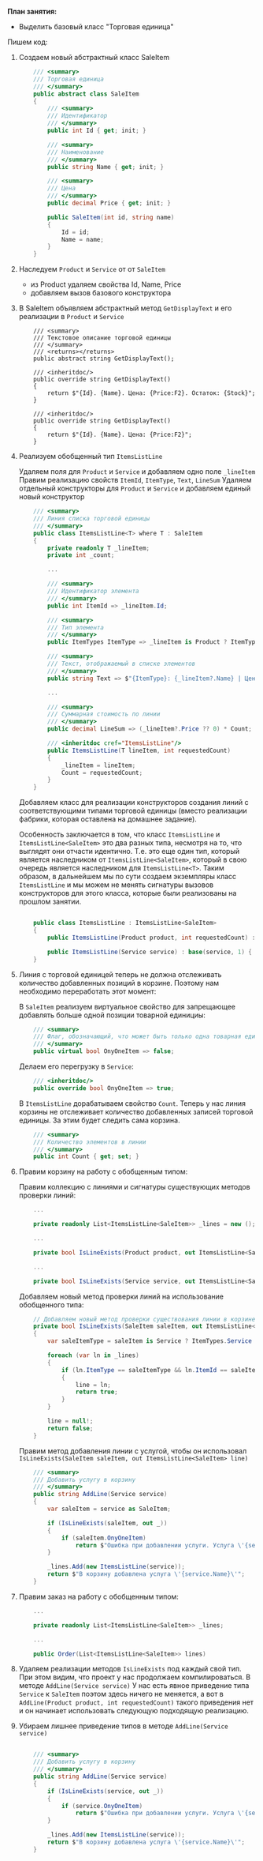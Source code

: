 **План занятия:**

- Выделить базовый класс "Торговая единица"

Пишем код:

1. Создаем новый абстрактный класс SaleItem

    ```csharp
        /// <summary>
        /// Торговая единица
        /// </summary>
        public abstract class SaleItem
        {
            /// <summary>
            /// Идентификатор
            /// </summary>
            public int Id { get; init; }

            /// <summary>
            /// Наименование
            /// </summary>
            public string Name { get; init; }

            /// <summary>
            /// Цена
            /// </summary>
            public decimal Price { get; init; }

            public SaleItem(int id, string name)
            {
                Id = id;
                Name = name;
            }
        }
    ```

2. Наследуем `Product` и `Service` от от `SaleItem`

    - из Product удаляем свойства Id, Name, Price
    - добавляем вызов базового конструктора

3. В SaleItem объявляем абстрактный метод `GetDisplayText` и его реализации в `Product` и `Service`

    ```csharp: SaleItem
        /// <summary>
        /// Текстовое описание торговой единицы
        /// </summary>
        /// <returns></returns>
        public abstract string GetDisplayText();
    ```

    ```csharp: Product
        /// <inheritdoc/>
        public override string GetDisplayText()
        {
            return $"{Id}. {Name}. Цена: {Price:F2}. Остаток: {Stock}";
        }
    ```

    ```csharp: Service
        /// <inheritdoc/>
        public override string GetDisplayText()
        {
            return $"{Id}. {Name}. Цена: {Price:F2}";
        }
    ```

4. Реализуем обобщенный тип `ItemsListLine`

    Удаляем поля для `Product` и `Service` и добавляем одно поле `_lineItem`
    Правим реализацию свойств `ItemId`, `ItemType`, `Text`, `LineSum`
    Удаляем отдельный конструкторы для `Product` и `Service` и добавляем единый новый конструктор

    ```csharp
        /// <summary>
        /// Линия списка торговой единицы
        /// </summary>
        public class ItemsListLine<T> where T : SaleItem
        {
            private readonly T _lineItem;
            private int _count;

            ...

            /// <summary>
            /// Идентификатор элемента
            /// </summary>
            public int ItemId => _lineItem.Id;

            /// <summary>
            /// Тип элемента
            /// </summary>
            public ItemTypes ItemType => _lineItem is Product ? ItemTypes.Product : ItemTypes.Service;

            /// <summary>
            /// Текст, отображаемый в списке элементов
            /// </summary>
            public string Text => $"{ItemType}: {_lineItem?.Name} | Цена: {_lineItem?.Price:F2} | Кол-во: {Count}";

            ...

            /// <summary>
            /// Суммарная стоимость по линии
            /// </summary>
            public decimal LineSum => (_lineItem?.Price ?? 0) * Count;

            /// <inheritdoc cref="ItemsListLine"/>
            public ItemsListLine(T lineItem, int requestedCount)
            {
                _lineItem = lineItem;
                Count = requestedCount;
            }
        }
    ```

    Добавляем класс для реализации конструкторов создания линий с соответствующими типами торговой единицы (вместо реализации фабрики, которая оставлена на домашнее задание).

    Особенность заключается в том, что класс `ItemsListLine` и `ItemsListLine<SaleItem>` это два разных типа, несмотря на то, что выглядят они отчасти идентично. Т.е. это еще один тип, который является наследником от `ItemsListLine<SaleItem>`, который в свою очередь является наследником для `ItemsListLine<T>`. Таким образом, в дальнейшем мы по сути создаем экземпляры класс `ItemsListLine` и мы можем не менять сигнатуры вызовов конструкторов для этого класса, которые были реализованы на прошлом занятии.

    ```csharp

        public class ItemsListLine : ItemsListLine<SaleItem>
        {
            public ItemsListLine(Product product, int requestedCount) : base(product, requestedCount) { }

            public ItemsListLine(Service service) : base(service, 1) { }
        }
    ```

5. Линия с торговой единицей теперь не должна отслеживать количество добавленных позиций в корзине. Поэтому нам необходимо переработать этот момент:

    В `SaleItem` реализуем виртуальное свойство для запрещающее добавлять больше одной позиции товарной единициы:

    ```csharp
        /// <summary>
        /// Флаг, обозначающий, что может быть только одна товарная единица 
        /// </summary>
        public virtual bool OnyOneItem => false;
    ```

    Делаем его перегрузку в `Service`:

    ```csharp
        /// <inheritdoc/>
        public override bool OnyOneItem => true;
    ```

    В `ItemsListLine` дорабатываем свойство `Count`.
    Теперь у нас линия корзины не отслеживает количество добавленных записей торговой единицы.
    За этим будет следить сама корзина.

    ```csharp
        /// <summary>
        /// Количество элементов в линии
        /// </summary>
        public int Count { get; set; }
    ```

6. Правим корзину на работу с обобщенным типом:

    Правим коллекцию с линиями и сигнатуры существующих методов проверки линий:
    
    ```csharp
        ...

        private readonly List<ItemsListLine<SaleItem>> _lines = new ();

        ...

        private bool IsLineExists(Product product, out ItemsListLine<SaleItem> line)

        ...

        private bool IsLineExists(Service service, out ItemsListLine<SaleItem> line)
    ```

    Добавляем новый метод проверки линий на использование обобщенного типа:

    ```csharp
        // Добавляем новый метод проверки существования линии в корзине для использования обобщенного типа
        private bool IsLineExists(SaleItem saleItem, out ItemsListLine<SaleItem> line)
        {
            var saleItemType = saleItem is Service ? ItemTypes.Service : ItemTypes.Product;

            foreach (var ln in _lines)
            {
                if (ln.ItemType == saleItemType && ln.ItemId == saleItem.Id)
                {
                    line = ln;
                    return true;
                }
            }

            line = null!;
            return false;
        }
    ```

    Правим метод добавления линии с услугой, чтобы он использовал `IsLineExists(SaleItem saleItem, out ItemsListLine<SaleItem> line)` 

    ```csharp
        /// <summary>
        /// Добавить услугу в корзину
        /// </summary>
        public string AddLine(Service service)
        {
            var saleItem = service as SaleItem;

            if (IsLineExists(saleItem, out _))
            {
                if (saleItem.OnyOneItem)
                    return $"Ошибка при добавлении услуги. Услуга \'{service.Name}\' уже добавлена в корзину";
            }

            _lines.Add(new ItemsListLine(service));
            return $"В корзину добавлена услуга \'{service.Name}\'";
        }
    ```

7. Правим заказ на работу с обобщенным типом:

    ```csharp
        ...

        private readonly List<ItemsListLine<SaleItem>> _lines;

        ...

        public Order(List<ItemsListLine<SaleItem>> lines)
    ```

8. Удаляем реализации методов `IsLineExists` под каждый свой тип.
    При этом видим, что проект у нас продолжаем компилироваться.
    В методе `AddLine(Service service)` У нас есть явное приведение типа `Service` к `SaleItem` поэтом здесь ничего не меняется, а вот в `AddLine(Product product, int requestedCount)` такого приведения нет и он начинает использовать следующую подходящую реализацию.

9. Убираем лишнее приведение типов в методе `AddLine(Service service)`

    ```csharp

        /// <summary>
        /// Добавить услугу в корзину
        /// </summary>
        public string AddLine(Service service)
        {
            if (IsLineExists(service, out _))
            {
                if (service.OnyOneItem)
                    return $"Ошибка при добавлении услуги. Услуга \'{service.Name}\' уже добавлена в корзину";
            }

            _lines.Add(new ItemsListLine(service));
            return $"В корзину добавлена услуга \'{service.Name}\'";
        }

    ```
